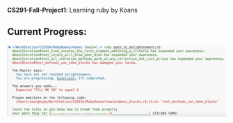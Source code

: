 **CS291-Fall-Project1**: Learning ruby by Koans

## Current Progress:
![alt text](progress_screenshot.png)
